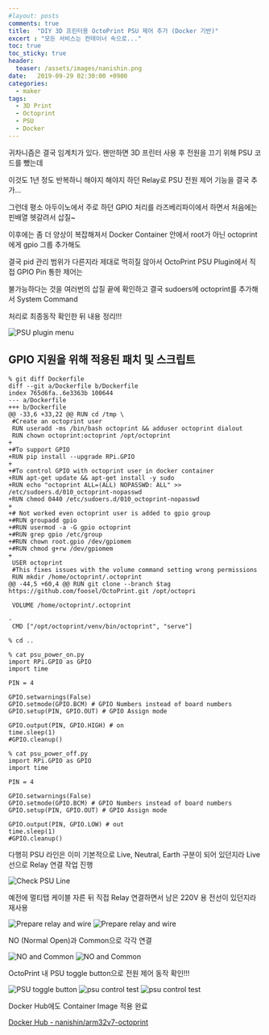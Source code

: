 ```yaml
---
#layout: posts
comments: true
title:  "DIY 3D 프린터용 OctoPrint PSU 제어 추가 (Docker 기반)"
excert : "모든 서비스는 컨테이너 속으로..."
toc: true
toc_sticky: true
header:
  teaser: /assets/images/nanishin.png
date:   2019-09-29 02:30:00 +0900
categories:
  - maker
tags:
  - 3D Print
  - Octoprint
  - PSU
  - Docker
---
```

귀차니즘은 결국 임계치가 있다. 왠만하면 3D 프린터 사용 후 전원을 끄기 위해 PSU 코드를 뺐는데

이것도 1년 정도 반복하니 해야지 해야지 하던 Relay로 PSU 전원 제어 기능을 결국 추가...

그런데 평소 아두이노에서 주로 하던 GPIO 처리를 라즈베리파이에서 하면서 처음에는 핀배열 헷갈려서 삽질~

이후에는 좀 더 양상이 복잡해져서 Docker Container 안에서 root가 아닌 octoprint에게 gpio 그룹 추가해도

결국 pid 관리 범위가 다른지라 제대로 먹히질 않아서 OctoPrint PSU Plugin에서 직접 GPIO Pin 통한 제어는

불가능하다는 것을 여러번의 삽질 끝에 확인하고 결국 sudoers에 octoprint를 추가해서 System Command

처리로 최종동작 확인한 뒤 내용 정리!!!

![PSU plugin menu](/assets/images/psu_plugin_menu.png)

## GPIO 지원을 위해 적용된 패치 및 스크립트 
```shell
% git diff Dockerfile
diff --git a/Dockerfile b/Dockerfile
index 765d6fa..6e3363b 100644
--- a/Dockerfile
+++ b/Dockerfile
@@ -33,6 +33,22 @@ RUN cd /tmp \
 #Create an octoprint user
 RUN useradd -ms /bin/bash octoprint && adduser octoprint dialout
 RUN chown octoprint:octoprint /opt/octoprint
+
+#To support GPIO
+RUN pip install --upgrade RPi.GPIO
+
+#To control GPIO with octoprint user in docker container
+RUN apt-get update && apt-get install -y sudo
+RUN echo "octoprint ALL=(ALL) NOPASSWD: ALL" >> /etc/sudoers.d/010_octoprint-nopasswd
+RUN chmod 0440 /etc/sudoers.d/010_octoprint-nopasswd
+
+# Not worked even octoprint user is added to gpio group
+#RUN groupadd gpio
+#RUN usermod -a -G gpio octoprint
+#RUN grep gpio /etc/group
+#RUN chown root.gpio /dev/gpiomem
+#RUN chmod g+rw /dev/gpiomem
+
 USER octoprint
 #This fixes issues with the volume command setting wrong permissions
 RUN mkdir /home/octoprint/.octoprint
@@ -44,5 +60,4 @@ RUN git clone --branch $tag https://github.com/foosel/OctoPrint.git /opt/octopri

 VOLUME /home/octoprint/.octoprint

-
 CMD ["/opt/octoprint/venv/bin/octoprint", "serve"]

% cd ..

% cat psu_power_on.py 
import RPi.GPIO as GPIO
import time

PIN = 4 

GPIO.setwarnings(False)
GPIO.setmode(GPIO.BCM) # GPIO Numbers instead of board numbers
GPIO.setup(PIN, GPIO.OUT) # GPIO Assign mode

GPIO.output(PIN, GPIO.HIGH) # on
time.sleep(1)
#GPIO.cleanup()

% cat psu_power_off.py 
import RPi.GPIO as GPIO
import time

PIN = 4 

GPIO.setwarnings(False)
GPIO.setmode(GPIO.BCM) # GPIO Numbers instead of board numbers
GPIO.setup(PIN, GPIO.OUT) # GPIO Assign mode

GPIO.output(PIN, GPIO.LOW) # out
time.sleep(1)
#GPIO.cleanup()
```

다행히 PSU 라인은 이미 기본적으로 Live, Neutral, Earth 구분이 되어 있던지라 Live 선으로 Relay 연결 작업 진행

![Check PSU Line](/assets/images/20190928_101608.png)

예전에 멀티탭 케이블 자른 뒤 직접 Relay 연결하면서 남은 220V 용 전선이 있던지라 재사용

![Prepare relay and wire](/assets/images/20190928_102644.png)
![Prepare relay and wire](/assets/images/20190928_103230.png)

NO (Normal Open)과 Common으로 각각 연결

![NO and Common](/assets/images/20190928_103538.png)
![NO and Common](/assets/images/20190928_103835.png)

OctoPrint 내 PSU toggle button으로 전원 제어 동작 확인!!!

![PSU toggle button](/assets/images/psu_toggle_button.png)
![psu control test](/assets/images/20190929_021510.png)
![psu control test](/assets/images/20190929_021504.png)

Docker Hub에도 Container Image 적용 완료

[Docker Hub - nanishin/arm32v7-octoprint](https://cloud.docker.com/repository/docker/nanishin/arm32v7-octoprint)
